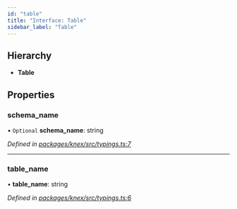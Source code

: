 ```yaml
---
id: "table"
title: "Interface: Table"
sidebar_label: "Table"
---
```


## Hierarchy

* **Table**

## Properties

### schema\_name

• `Optional` **schema\_name**: string

*Defined in [packages/knex/src/typings.ts:7](https://github.com/mikro-orm/mikro-orm/blob/c7aaca40d/packages/knex/src/typings.ts#L7)*

___

### table\_name

•  **table\_name**: string

*Defined in [packages/knex/src/typings.ts:6](https://github.com/mikro-orm/mikro-orm/blob/c7aaca40d/packages/knex/src/typings.ts#L6)*
